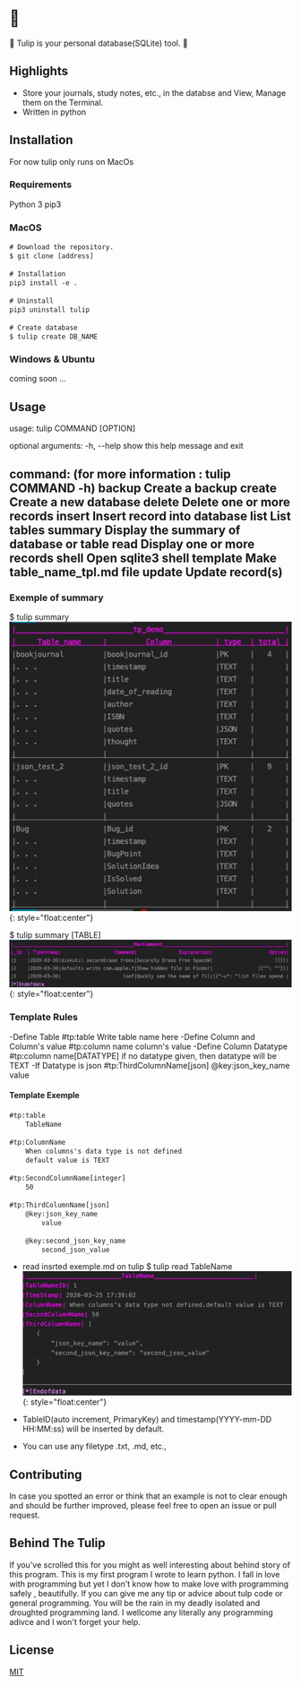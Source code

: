 # :tulip: 
:tulip: Tulip is your personal database(SQLite) tool. :tulip:

## Highlights
* Store your journals, study notes, etc., in the databse and View, Manage them on the Terminal.
* Written in python

## Installation
For now tulip only runs on MacOs

### Requirements
Python 3
pip3

### MacOS
    # Download the repository.
    $ git clone [address]
    
    # Installation
    pip3 install -e .

    # Uninstall
    pip3 uninstall tulip 

    # Create database
    $ tulip create DB_NAME

### Windows & Ubuntu
coming soon ...

## Usage
usage: tulip COMMAND [OPTION]

optional arguments:
  -h, --help            show this help message and exit

command:
  (for more information : tulip COMMAND -h)
    backup              Create a backup
    create              Create a new database
    delete              Delete one or more records
    insert              Insert record into database
    list                List tables
    summary             Display the summary of database or table
    read                Display one or more records
    shell               Open sqlite3 shell
    template            Make table_name_tpl.md file
    update              Update record(s)
-----------------------------------------------------------------
### Exemple of summary
$ tulip summary
![ex-summary](/images/tpl_ex_summary.jpg){: style="float:center"}

$ tulip summary [TABLE] 
![ex-summary-table](/images/tpl_ex_summary_table.jpg){: style="float:center"}

### Template Rules
-Define Table
    #tp:table
        Write table name here
-Define Column and Column's value
    #tp:column name 
        column's value
-Define Column Datatype
    #tp:column name[DATATYPE]
    if no datatype given, then datatype will be TEXT
-If Datatype is json
    #tp:ThirdColumnName[json]
        @key:json_key_name
            value

#### Template Exemple
    #tp:table
        TableName

    #tp:ColumnName
        When columns's data type is not defined
        default value is TEXT
     
    #tp:SecondColumnName[integer]
        50

    #tp:ThirdColumnName[json]
        @key:json_key_name
            value
        
        @key:second_json_key_name
            second_json_value

* read insrted exemple.md on tulip
    $ tulip read TableName
![tpp-ex-read](/images/tpl_ex_read.jpg){: style="float:center"}

* TableID(auto increment, PrimaryKey) and timestamp(YYYY-mm-DD HH:MM:ss) will be inserted by default. 
* You can use any filetype .txt, .md, etc., 

## Contributing
In case you spotted an error or think that an example is not to clear enough and should be further improved, please feel free to open an issue or pull request.

## Behind The Tulip 
If you've scrolled this for you might as well interesting about behind story of this program.
This is my first program I wrote to learn python. 
I fall in love with programming but yet I don't know how to make love with programming safely , beautifully. 
If you can give me any tip or advice about tulp code or general programming. 
You will be the rain in my deadly isolated and droughted programming land.
I wellcome any literally any programming adivce and I won't forget your help.

## License
[MIT](https://choosealicense.com/licenses/mit/)
